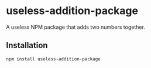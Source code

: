 # useless-addition-package 

A useless NPM package that adds two numbers together.

## Installation

```bash
npm install useless-addition-package
